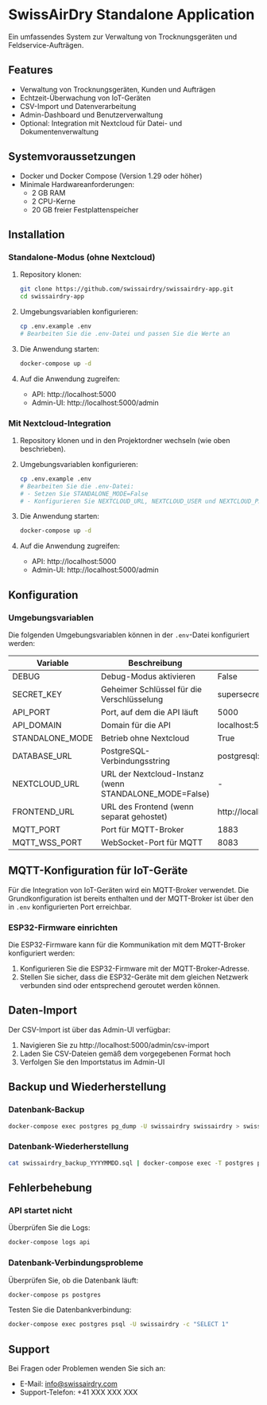 # SwissAirDry Standalone Application

Ein umfassendes System zur Verwaltung von Trocknungsgeräten und Feldservice-Aufträgen.

## Features

- Verwaltung von Trocknungsgeräten, Kunden und Aufträgen
- Echtzeit-Überwachung von IoT-Geräten
- CSV-Import und Datenverarbeitung
- Admin-Dashboard und Benutzerverwaltung
- Optional: Integration mit Nextcloud für Datei- und Dokumentenverwaltung

## Systemvoraussetzungen

- Docker und Docker Compose (Version 1.29 oder höher)
- Minimale Hardwareanforderungen:
  - 2 GB RAM
  - 2 CPU-Kerne
  - 20 GB freier Festplattenspeicher

## Installation

### Standalone-Modus (ohne Nextcloud)

1. Repository klonen:
   ```bash
   git clone https://github.com/swissairdry/swissairdry-app.git
   cd swissairdry-app
   ```

2. Umgebungsvariablen konfigurieren:
   ```bash
   cp .env.example .env
   # Bearbeiten Sie die .env-Datei und passen Sie die Werte an
   ```

3. Die Anwendung starten:
   ```bash
   docker-compose up -d
   ```

4. Auf die Anwendung zugreifen:
   - API: http://localhost:5000
   - Admin-UI: http://localhost:5000/admin

### Mit Nextcloud-Integration

1. Repository klonen und in den Projektordner wechseln (wie oben beschrieben).

2. Umgebungsvariablen konfigurieren:
   ```bash
   cp .env.example .env
   # Bearbeiten Sie die .env-Datei:
   # - Setzen Sie STANDALONE_MODE=False
   # - Konfigurieren Sie NEXTCLOUD_URL, NEXTCLOUD_USER und NEXTCLOUD_PASSWORD
   ```

3. Die Anwendung starten:
   ```bash
   docker-compose up -d
   ```

4. Auf die Anwendung zugreifen:
   - API: http://localhost:5000
   - Admin-UI: http://localhost:5000/admin

## Konfiguration

### Umgebungsvariablen

Die folgenden Umgebungsvariablen können in der `.env`-Datei konfiguriert werden:

| Variable | Beschreibung | Standardwert |
|----------|--------------|--------------|
| DEBUG | Debug-Modus aktivieren | False |
| SECRET_KEY | Geheimer Schlüssel für die Verschlüsselung | supersecretkey |
| API_PORT | Port, auf dem die API läuft | 5000 |
| API_DOMAIN | Domain für die API | localhost:5000 |
| STANDALONE_MODE | Betrieb ohne Nextcloud | True |
| DATABASE_URL | PostgreSQL-Verbindungsstring | postgresql://swissairdry:swissairdry@postgres:5432/swissairdry |
| NEXTCLOUD_URL | URL der Nextcloud-Instanz (wenn STANDALONE_MODE=False) | - |
| FRONTEND_URL | URL des Frontend (wenn separat gehostet) | http://localhost:8080 |
| MQTT_PORT | Port für MQTT-Broker | 1883 |
| MQTT_WSS_PORT | WebSocket-Port für MQTT | 8083 |

## MQTT-Konfiguration für IoT-Geräte

Für die Integration von IoT-Geräten wird ein MQTT-Broker verwendet. Die Grundkonfiguration ist bereits enthalten und der MQTT-Broker ist über den in `.env` konfigurierten Port erreichbar.

### ESP32-Firmware einrichten

Die ESP32-Firmware kann für die Kommunikation mit dem MQTT-Broker konfiguriert werden:

1. Konfigurieren Sie die ESP32-Firmware mit der MQTT-Broker-Adresse.
2. Stellen Sie sicher, dass die ESP32-Geräte mit dem gleichen Netzwerk verbunden sind oder entsprechend geroutet werden können.

## Daten-Import

Der CSV-Import ist über das Admin-UI verfügbar:

1. Navigieren Sie zu http://localhost:5000/admin/csv-import
2. Laden Sie CSV-Dateien gemäß dem vorgegebenen Format hoch
3. Verfolgen Sie den Importstatus im Admin-UI

## Backup und Wiederherstellung

### Datenbank-Backup

```bash
docker-compose exec postgres pg_dump -U swissairdry swissairdry > swissairdry_backup_$(date +%Y%m%d).sql
```

### Datenbank-Wiederherstellung

```bash
cat swissairdry_backup_YYYYMMDD.sql | docker-compose exec -T postgres psql -U swissairdry swissairdry
```

## Fehlerbehebung

### API startet nicht

Überprüfen Sie die Logs:
```bash
docker-compose logs api
```

### Datenbank-Verbindungsprobleme

Überprüfen Sie, ob die Datenbank läuft:
```bash
docker-compose ps postgres
```

Testen Sie die Datenbankverbindung:
```bash
docker-compose exec postgres psql -U swissairdry -c "SELECT 1"
```

## Support

Bei Fragen oder Problemen wenden Sie sich an:
- E-Mail: info@swissairdry.com
- Support-Telefon: +41 XXX XXX XXX